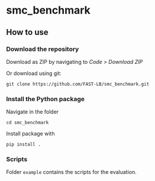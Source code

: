 # smc_benchmark

## How to use

### Download the repository

Download as ZIP by navigating to *Code > Download  ZIP*

Or download using git:

```
git clone https://github.com/FAST-LB/smc_benchmark.git
```
### Install the Python package

Navigate in the folder

```
cd smc_benchmark
```

Install package with

```
pip install .
```

### Scripts

Folder `example` contains the scripts for the evaluation.
